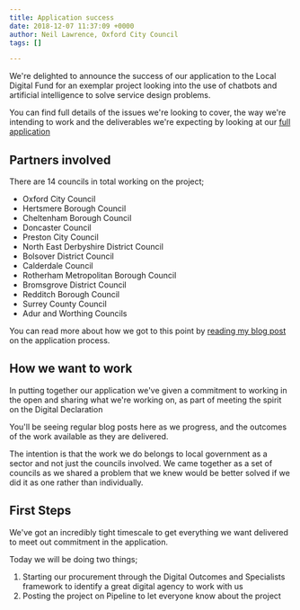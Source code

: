 ```yaml
---
title: Application success
date: 2018-12-07 11:37:09 +0000
author: Neil Lawrence, Oxford City Council
tags: []

---
```

We're delighted to announce the success of our application to the Local Digital Fund for an exemplar project looking into the use of chatbots and artificial intelligence to solve service design problems.

You can find full details of the issues we're looking to cover, the way we're intending to work and the deliverables we're expecting by looking at our [full application](/full-application "Full application to the Local Digital Fund")

## Partners involved

There are 14 councils in total working on the project;

* Oxford City Council
* Hertsmere Borough Council
* Cheltenham Borough Council
* Doncaster Council
* Preston City Council
* North East Derbyshire District Council
* Bolsover District Council
* Calderdale Council
* Rotherham Metropolitan Borough Council
* Bromsgrove District Council
* Redditch Borough Council
* Surrey County Council
* Adur and Worthing Councils

You can read more about how we got to this point by [reading my blog post](https://digital.oxford.gov.uk/blog/2018/11/15/collaboration-is-difficult-let-s-do-more-of-it "Collaboration is everywhere - Local Digital Fund application") on the application process. 

## How we want to work

In putting together our application we've given a commitment to working in the open and sharing what we're working on, as part of meeting the spirit on the Digital Declaration

You'll be seeing regular blog posts here as we progress, and the outcomes of the work available as they are delivered. 

The intention is that the work we do belongs to local government as a sector and not just the councils involved. We came together as a set of councils as we shared a problem that we knew would be better solved if we did it as one rather than individually. 

## First Steps

We've got an incredibly tight timescale to get everything we want delivered to meet out commitment in the application. 

Today we will be doing two things;

1. Starting our procurement through the Digital Outcomes and Specialists framework to identify a great digital agency to work with us
2. Posting the project on Pipeline to let everyone know about the project